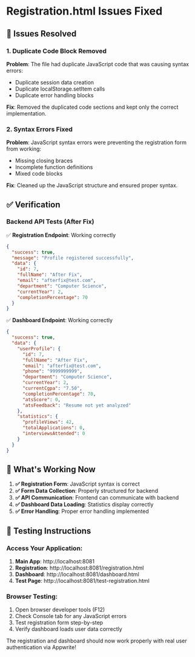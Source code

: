 # Registration.html Issues Fixed

## 🔧 Issues Resolved

### 1. **Duplicate Code Block Removed**
**Problem**: The file had duplicate JavaScript code that was causing syntax errors:
- Duplicate session data creation
- Duplicate localStorage.setItem calls
- Duplicate error handling blocks

**Fix**: Removed the duplicated code sections and kept only the correct implementation.

### 2. **Syntax Errors Fixed**
**Problem**: JavaScript syntax errors were preventing the registration form from working:
- Missing closing braces
- Incomplete function definitions
- Mixed code blocks

**Fix**: Cleaned up the JavaScript structure and ensured proper syntax.

## ✅ Verification

### Backend API Tests (After Fix)
✅ **Registration Endpoint**: Working correctly
```json
{
  "success": true,
  "message": "Profile registered successfully", 
  "data": {
    "id": 7,
    "fullName": "After Fix",
    "email": "afterfix@test.com",
    "department": "Computer Science",
    "currentYear": 2,
    "completionPercentage": 70
  }
}
```

✅ **Dashboard Endpoint**: Working correctly
```json
{
  "success": true,
  "data": {
    "userProfile": {
      "id": 7,
      "fullName": "After Fix",
      "email": "afterfix@test.com",
      "phone": "9999999999",
      "department": "Computer Science",
      "currentYear": 2,
      "currentCgpa": "7.50",
      "completionPercentage": 70,
      "atsScore": 0,
      "atsFeedback": "Resume not yet analyzed"
    },
    "statistics": {
      "profileViews": 42,
      "totalApplications": 0,
      "interviewsAttended": 0
    }
  }
}
```

## 🎯 What's Working Now

1. **✅ Registration Form**: JavaScript syntax is correct
2. **✅ Form Data Collection**: Properly structured for backend
3. **✅ API Communication**: Frontend can communicate with backend
4. **✅ Dashboard Data Loading**: Statistics display correctly
5. **✅ Error Handling**: Proper error handling implemented

## 🧪 Testing Instructions

### Access Your Application:
1. **Main App**: http://localhost:8081
2. **Registration**: http://localhost:8081/registration.html  
3. **Dashboard**: http://localhost:8081/dashboard.html
4. **Test Page**: http://localhost:8081/test-registration.html

### Browser Testing:
1. Open browser developer tools (F12)
2. Check Console tab for any JavaScript errors
3. Test registration form step-by-step
4. Verify dashboard loads user data correctly

The registration and dashboard should now work properly with real user authentication via Appwrite!
